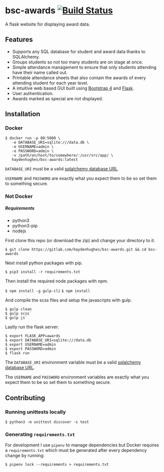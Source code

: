 # bsc-awards [![Build Status](https://travis-ci.org/haydenhughes/bsc-awards.svg?branch=master)](https://travis-ci.org/haydenhughes/bsc-awards)
A flask website for displaying award data.


## Features
* Supports any SQL database for student and award data thanks to SQLAlchemy.
* Groups students so not too many students are on stage at once.
* Simple attendance management to ensure that only students attending have their name called out.
* Printable attendance sheets that also contain the awards of every attending student for each year level.
* A intuitive web based GUI built using [Bootstrap 4](getbootstrap.com) and [Flask](http://flask.pocoo.org/).
* User authentication.
* Awards marked as special are not displayed.


## Installation

### Docker

```
$ docker run -p 80:5000 \
   -e DATABASE_URI=sqlite:///data.db \
   -e USERNAME=admin \
   -e PASSWORD=admin \
   -v /path/on/host/to/somewhere/:/usr/src/app/ \
   haydenhughes/bsc-awards:latest
```

`DATABASE_URI` must be a valid [sqlalchemy database URL](http://docs.sqlalchemy.org/en/latest/core/engines.html).

`USERNAME` and `PASSWORD` are exactly what you expect them to be so set them to something secure.

### Not Docker

##### Requirements

*  python3
*  python3-pip
*  nodejs


First clone this repo (or download the zip) and change your directory to it.

`$ git clone https://gitlab.com/haydenhughes/bsc-awards.git && cd bsc-awards`

Next install python packages with pip.

`$ pip3 install -r requirements.txt`

Then install the required node packages with npm.

`$ npm install -g gulp-cli`
`$ npm install`

And compile the scss files and setup the javascripts with gulp.

```
$ gulp clean
$ gulp scss`
$ gulp js`
```

Lastly run the flask server.

```
$ export FLASK_APP=awards
$ export DATABASE_URI=sqlite:///data.db
$ export USERNAME=admin
$ export PASSWORD=admin
$ flask run
```

The `DATABASE_URI` environment variable must be a valid [sqlalchemy database URL](http://docs.sqlalchemy.org/en/latest/core/engines.html).

The `USERNAME` and `PASSWORD` environment variables are exactly what you expect them to be so set them to something secure.


## Contributing

### Running unittests locally

`$ python3 -m unittest discover -s test`

### Generating `requirements.txt`

For development I use `pipenv` to manage dependencies but Docker requires a `requirements.txt` which must be generated after every dependency change by running:

`$ pipenv lock --requirements > requirements.txt`
